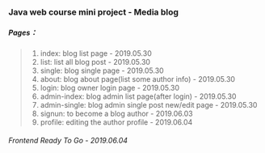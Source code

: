 ### Java web course mini project - Media blog
##### Pages：
  >1) index: blog list page - 2019.05.30
  >2) list: list all blog post - 2019.05.30
  >3) single: blog single page - 2019.05.30
  >4) about: blog about page(list some author info) - 2019.05.30
  >5) login: blog owner login page - 2019.05.30
  >6) admin-index: blog admin list page(after login) - 2019.05.30
  >7) admin-single: blog admin single post new/edit page - 2019.05.30
  >8) signun: to become a blog author - 2019.06.03
  >9) profile: editing the author profile - 2019.06.04

###### Frontend Ready To Go - 2019.06.04